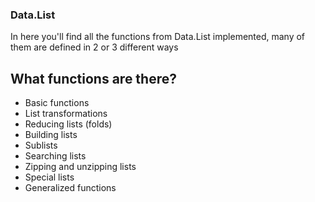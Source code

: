 ### Data.List

In here you'll find all the functions from Data.List implemented, many of them are defined in 2 or 3 different ways

## What functions are there?
   * Basic functions
   * List transformations
   * Reducing lists (folds)
   * Building lists
   * Sublists
   * Searching lists
   * Zipping and unzipping lists
   * Special lists
   * Generalized functions
